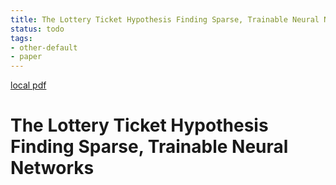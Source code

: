 ```yaml
---
title: The Lottery Ticket Hypothesis Finding Sparse, Trainable Neural Networks
status: todo
tags:
- other-default
- paper
---
```


[local pdf](../../../pdfs/The%20Lottery%20Ticket%20Hypothesis%20Finding%20Sparse%2C%20Trainable%20Neural%20Networks.pdf)

# The Lottery Ticket Hypothesis Finding Sparse, Trainable Neural Networks
